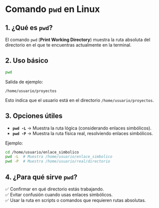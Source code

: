# Comando `pwd` en Linux

## 1. ¿Qué es `pwd`?

El comando `pwd` (**Print Working Directory**) muestra la ruta absoluta del directorio en el que te encuentras actualmente en la terminal.

## 2. Uso básico

```bash
pwd
```

Salida de ejemplo:

```plaintext
/home/usuario/proyectos
```

Esto indica que el usuario está en el directorio `/home/usuario/proyectos`.

## 3. Opciones útiles

- **`pwd -L`** → Muestra la ruta lógica (considerando enlaces simbólicos).
- **`pwd -P`** → Muestra la ruta física real, resolviendo enlaces simbólicos.

Ejemplo:

```bash
cd /home/usuario/enlace_simbolico
pwd -L  # Muestra /home/usuario/enlace_simbolico
pwd -P  # Muestra /home/usuario/real/directorio
```

## 4. ¿Para qué sirve `pwd`?

✅ Confirmar en qué directorio estás trabajando.  
✅ Evitar confusión cuando usas enlaces simbólicos.  
✅ Usar la ruta en scripts o comandos que requieren rutas absolutas.